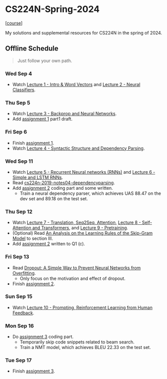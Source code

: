 # CS224N-Spring-2024

[[course](https://web.stanford.edu/class/cs224n/index.html)]

My solutions and supplemental resources for CS224N in the spring of 2024.

## Offline Schedule
> Just follow your own path.

### Wed Sep 4
* Watch [Lecture 1 - Intro & Word Vectors](https://www.youtube.com/watch?v=rmVRLeJRkl4&list=PLoROMvodv4rMFqRtEuo6SGjY4XbRIVRd4&index=1) and [Lecture 2 - Neural Classifiers](https://www.youtube.com/watch?v=gqaHkPEZAew&list=PLoROMvodv4rMFqRtEuo6SGjY4XbRIVRd4&index=2).

### Thu Sep 5
* Watch [Lecture 3 - Backprop and Neural Networks](https://www.youtube.com/watch?v=X0Jw4kgaFlg&list=PLoROMvodv4rMFqRtEuo6SGjY4XbRIVRd4&index=3).
* Add [assignment 1](https://github.com/JiangJiaWei1103/CS224N-Spring-2024/blob/main/assignments/a1/exploring_word_vectors.ipynb) part1 draft.

### Fri Sep 6
* Finish [assignment 1](https://github.com/JiangJiaWei1103/CS224N-Spring-2024/blob/main/assignments/a1/exploring_word_vectors.ipynb).
* Watch [Lecture 4 - Syntactic Structure and Dependency Parsing](https://www.youtube.com/watch?v=PSGIodTN3KE&list=PLoROMvodv4rMFqRtEuo6SGjY4XbRIVRd4&index=5).

### Wed Sep 11
* Watch [Lecture 5 - Recurrent Neural networks (RNNs)](https://www.youtube.com/watch?v=PLryWeHPcBs&list=PLoROMvodv4rMFqRtEuo6SGjY4XbRIVRd4&index=5) and [Lecture 6 - Simple and LSTM RNNs](https://www.youtube.com/watch?v=0LixFSa7yts&list=PLoROMvodv4rMFqRtEuo6SGjY4XbRIVRd4&index=6).
* Read [cs224n-2019-notes04-dependencyparsing](https://github.com/JiangJiaWei1103/CS224N-Spring-2024/blob/main/notes/cs224n-2019-notes04-dependencyparsing.pdf).
* Add [assignment 2](https://github.com/JiangJiaWei1103/CS224N-Spring-2024/tree/main/assignments/a2) coding part and some written.
    * Train a neural dependency parser, which achieves UAS 88.47 on the dev set and 89.18 on the test set. 

### Thu Sep 12
* Watch [Lecture 7 - Translation, Seq2Seq, Attention](https://www.youtube.com/watch?v=wzfWHP6SXxY&list=PLoROMvodv4rMFqRtEuo6SGjY4XbRIVRd4&index=7), [Lecture 8 - Self-Attention and Transformers](https://www.youtube.com/watch?v=LWMzyfvuehA&list=PLoROMvodv4rMFqRtEuo6SGjY4XbRIVRd4&index=8), and [Lecture 9 - Pretraining](https://www.youtube.com/watch?v=DGfCRXuNA2w&list=PLoROMvodv4rMFqRtEuo6SGjY4XbRIVRd4&index=9).
* (Optional) Read [An Analysis on the Learning Rules of the Skip-Gram Model](https://arxiv.org/abs/2003.08489) to section III.
* Add [assignment 2](https://github.com/JiangJiaWei1103/CS224N-Spring-2024/tree/main/assignments/a2) written to Q1 (c).

### Fri Sep 13
* Read [Dropout: A Simple Way to Prevent Neural Networks from Overfitting](https://www.cs.toronto.edu/~rsalakhu/papers/srivastava14a.pdf).
    * Only focus on the motivation and effect of dropout.
* Finish [assignment 2](https://github.com/JiangJiaWei1103/CS224N-Spring-2024/tree/main/assignments/a2).

### Sun Sep 15
* Watch [Lecture 10 - Prompting, Reinforcement Learning from Human Feedback](https://www.youtube.com/watch?v=SXpJ9EmG3s4&list=PLoROMvodv4rMFqRtEuo6SGjY4XbRIVRd4&index=10).

### Mon Sep 16
* Do [assignment 3](https://github.com/JiangJiaWei1103/CS224N-Spring-2024/tree/main/assignments/a3) coding part.
    * Temporarily skip code snippets related to beam search. 
    * Train a NMT model, which achieves BLEU 22.33 on the test set.

### Tue Sep 17
* Finish [assignment 3](https://github.com/JiangJiaWei1103/CS224N-Spring-2024/tree/main/assignments/a3). 
